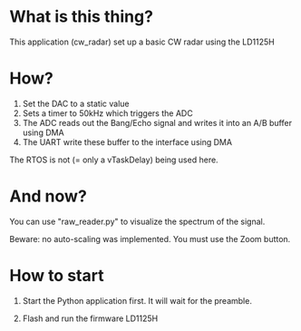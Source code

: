 # What is this thing?

This application (cw_radar) set up a basic CW radar using the LD1125H

# How?

1. Set the DAC to a static value
2. Sets a timer to 50kHz which triggers the ADC
3. The ADC reads out the Bang/Echo signal and writes it into an A/B buffer using DMA
4. The UART write these buffer to the interface using DMA

The RTOS is not (= only a vTaskDelay) being used here.

# And now?

You can use "raw_reader.py" to visualize the spectrum of the signal.

Beware: no auto-scaling was implemented. You must use the Zoom button.

# How to start

1. Start the Python application first. It will wait for the preamble.

2. Flash and run the firmware LD1125H
